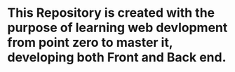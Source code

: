 # This Repository is created with the purpose of learning web devlopment from point zero to master it, developing both Front and Back end.
